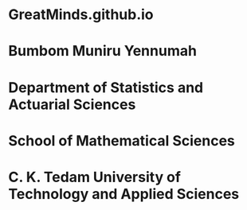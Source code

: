 # GreatMinds.github.io
# Bumbom Muniru Yennumah
# Department of Statistics and Actuarial Sciences
# School of Mathematical Sciences
# C. K. Tedam University of Technology and Applied Sciences 
